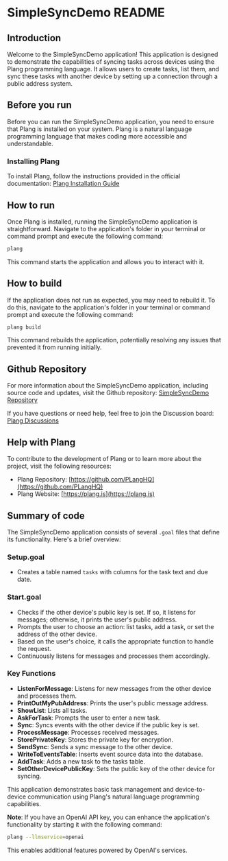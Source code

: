 ﻿# SimpleSyncDemo README

## Introduction
Welcome to the SimpleSyncDemo application! This application is designed to demonstrate the capabilities of syncing tasks across devices using the Plang programming language. It allows users to create tasks, list them, and sync these tasks with another device by setting up a connection through a public address system.
 
## Before you run
Before you can run the SimpleSyncDemo application, you need to ensure that Plang is installed on your system. Plang is a natural language programming language that makes coding more accessible and understandable.

### Installing Plang
To install Plang, follow the instructions provided in the official documentation:
[Plang Installation Guide](https://github.com/PLangHQ/plang/blob/main/Documentation/Install.md)

## How to run
Once Plang is installed, running the SimpleSyncDemo application is straightforward. Navigate to the application's folder in your terminal or command prompt and execute the following command:
```bash
plang
```
This command starts the application and allows you to interact with it.

## How to build
If the application does not run as expected, you may need to rebuild it. To do this, navigate to the application's folder in your terminal or command prompt and execute the following command:
```bash
plang build
```
This command rebuilds the application, potentially resolving any issues that prevented it from running initially.

## Github Repository
For more information about the SimpleSyncDemo application, including source code and updates, visit the Github repository:
[SimpleSyncDemo Repository](https://github.com/PLangHQ/apps/tree/main/SimpleSyncDemo)

If you have questions or need help, feel free to join the Discussion board:
[Plang Discussions](https://github.com/PLangHQ/apps/discussions)

## Help with Plang
To contribute to the development of Plang or to learn more about the project, visit the following resources:
- Plang Repository: [https://github.com/PLangHQ](https://github.com/PLangHQ)
- Plang Website: [https://plang.is](https://plang.is)

## Summary of code
The SimpleSyncDemo application consists of several `.goal` files that define its functionality. Here's a brief overview:

### Setup.goal
- Creates a table named `tasks` with columns for the task text and due date.

### Start.goal
- Checks if the other device's public key is set. If so, it listens for messages; otherwise, it prints the user's public address.
- Prompts the user to choose an action: list tasks, add a task, or set the address of the other device.
- Based on the user's choice, it calls the appropriate function to handle the request.
- Continuously listens for messages and processes them accordingly.

### Key Functions
- **ListenForMessage**: Listens for new messages from the other device and processes them.
- **PrintOutMyPubAddress**: Prints the user's public message address.
- **ShowList**: Lists all tasks.
- **AskForTask**: Prompts the user to enter a new task.
- **Sync**: Syncs events with the other device if the public key is set.
- **ProcessMessage**: Processes received messages.
- **StorePrivateKey**: Stores the private key for encryption.
- **SendSync**: Sends a sync message to the other device.
- **WriteToEventsTable**: Inserts event source data into the database.
- **AddTask**: Adds a new task to the tasks table.
- **SetOtherDevicePublicKey**: Sets the public key of the other device for syncing.

This application demonstrates basic task management and device-to-device communication using Plang's natural language programming capabilities.

**Note**: If you have an OpenAI API key, you can enhance the application's functionality by starting it with the following command:
```bash
plang --llmservice=openai
```
This enables additional features powered by OpenAI's services.
